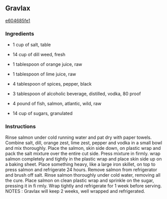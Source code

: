 ## Gravlax

[e604685fe1](http://www.food.com/recipe/gravlax-5374)

### Ingredients

 - 1 cup of salt, table

 - 14 cup of dill weed, fresh

 - 1 tablespoon of orange juice, raw

 - 1 tablespoon of lime juice, raw

 - 4 tablespoon of spices, pepper, black

 - 3 tablespoon of alcoholic beverage, distilled, vodka, 80 proof

 - 4 pound of fish, salmon, atlantic, wild, raw

 - 14 cup of sugars, granulated

### Instructions

Rinse salmon under cold running water and pat dry with paper towels. Combine salt, dill, orange zest, lime zest, pepper and vodka in a small bowl and mix thoroughly. Place the salmon, skin side down, on plastic wrap and pack the salt mixture over the entire cut side. Press mixture in firmly. wrap salmon completely and tightly in the plastic wrap and place skin side up on a baking sheet. Place something heavy, like a large iron skillet, on top to press salmon and refrigerate 24 hours. Remove salmon from refrigerator and brush off salt. Rinse salmon thoroughly under cold water, removing all the cure. Place salmon on clean plastic wrap and sprinkle on the sugar, pressing it in fi rmly. Wrap tightly and refrigerate for 1 week before serving. NOTES : Gravlax will keep 2 weeks, well wrapped and refrigerated.